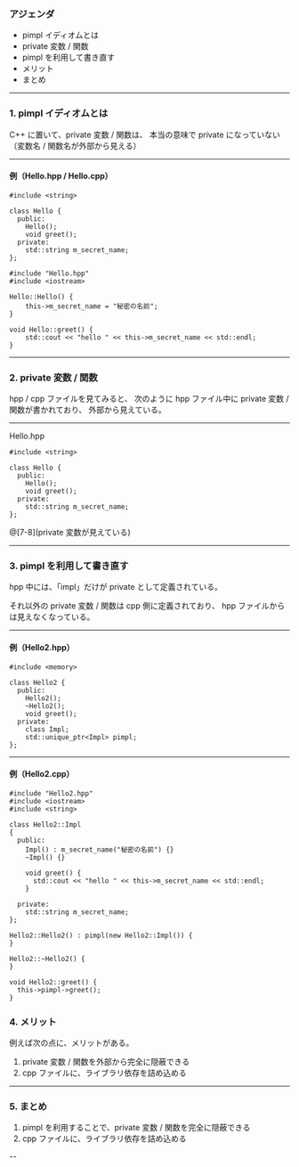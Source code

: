 ### アジェンダ
- pimpl イディオムとは
- private 変数 / 関数
- pimpl を利用して書き直す
- メリット
- まとめ

---

### 1. pimpl イディオムとは
C++ に置いて、private 変数 / 関数は、
本当の意味で private になっていない（変数名 / 関数名が外部から見える）

---

#### 例（Hello.hpp / Hello.cpp）
```
#include <string>

class Hello {
  public:
    Hello();
    void greet();
  private:
    std::string m_secret_name;
};
```

```
#include "Hello.hpp"
#include <iostream>

Hello::Hello() {
    this->m_secret_name = "秘密の名前";
}

void Hello::greet() {
    std::cout << "hello " << this->m_secret_name << std::endl;
}
```

---

### 2. private 変数 / 関数
hpp / cpp ファイルを見てみると、
次のように hpp ファイル中に private 変数 / 関数が書かれており、
外部から見えている。

---

Hello.hpp
```
#include <string>

class Hello {
  public:
    Hello();
    void greet();
  private:
    std::string m_secret_name;
};
```

@[7-8](private 変数が見えている)

---

### 3. pimpl を利用して書き直す
hpp 中には、「impl」だけが private として定義されている。

それ以外の private 変数 / 関数は cpp 側に定義されており、
hpp ファイルからは見えなくなっている。

---

#### 例（Hello2.hpp）
```
#include <memory>

class Hello2 {
  public:
    Hello2();
    ~Hello2();
    void greet();
  private:
    class Impl;
    std::unique_ptr<Impl> pimpl;
};
```

---
#### 例（Hello2.cpp）
```
#include "Hello2.hpp"
#include <iostream>
#include <string>

class Hello2::Impl
{
  public:
    Impl() : m_secret_name("秘密の名前") {}
    ~Impl() {}

    void greet() {
      std::cout << "hello " << this->m_secret_name << std::endl;
    }

  private:
    std::string m_secret_name;
};

Hello2::Hello2() : pimpl(new Hello2::Impl()) {
}

Hello2::~Hello2() {
}

void Hello2::greet() {
  this->pimpl->greet();
}
```

### 4. メリット

例えば次の点に、メリットがある。

1. private 変数 / 関数を外部から完全に隠蔽できる
2. cpp ファイルに、ライブラリ依存を詰め込める

---

### 5. まとめ

1. pimpl を利用することで、private 変数 / 関数を完全に隠蔽できる
2. cpp ファイルに、ライブラリ依存を詰め込める

--